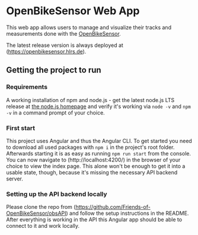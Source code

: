 # OpenBikeSensor Web App
This web app allows users to manage and visualize their tracks and measurements done with the [OpenBikeSensor](https://zweirat-stuttgart.de/projekte/openbikesensor/).

The latest release version is always deployed at (https://openbikesensor.hlrs.de).

## Getting the project to run
### Requirements
A working installation of npm and node.js - get the latest node.js LTS release at [the node.js homepage](https://nodejs.org/en/) and verify it's working via `node -v` and `npm -v` in a command prompt of your choice.

### First start
This project uses Angular and thus the Angular CLI. To get started you need to download all used packages with `npm i` in the project's root folder. 
Afterwards starting it is as easy as running `npm run start` from the console. You can now navigate to (http://localhost:4200/) in the browser of your choice to view the index page.
This alone won't be enough to get it into a usable state, though, because it's missing the necessary API backend server.

### Setting up the API backend locally
Please clone the repo from (https://github.com/Friends-of-OpenBikeSensor/obsAPI) and follow the setup instructions in the README. After everything is working in the API this Angular app should be able to connect to it and work locally.
